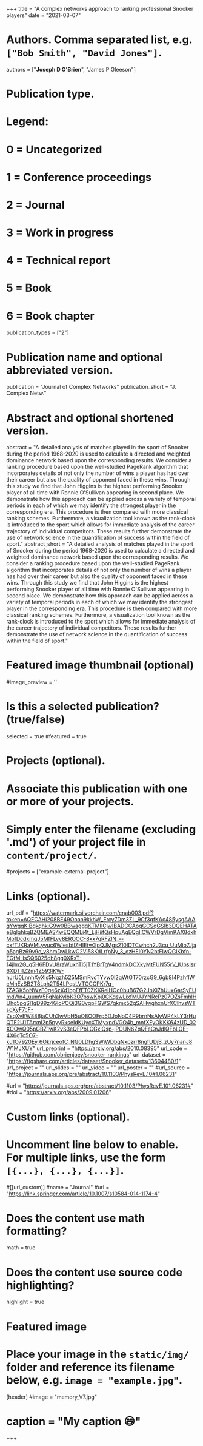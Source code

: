 +++
  title = "A complex networks approach to ranking professional Snooker players"
  date = "2021-03-07"

  # Authors. Comma separated list, e.g. `["Bob Smith", "David Jones"]`.

  authors = ["**Joseph D O'Brien**", "James P Gleeson"]

  # Publication type.
  # Legend:
  # 0 = Uncategorized
  # 1 = Conference proceedings
  # 2 = Journal
  # 3 = Work in progress
  # 4 = Technical report
  # 5 = Book
  # 6 = Book chapter
  publication_types = ["2"]

  # Publication name and optional abbreviated version.
  publication = "Journal of Complex Networks"
  publication_short = "J. Complex Netw."

  # Abstract and optional shortened version.
  abstract = "A detailed analysis of matches played in the sport of Snooker during the period 1968-2020 is used to calculate a directed and weighted dominance network based upon the corresponding results. We consider a ranking procedure based upon the well-studied PageRank algorithm that incorporates details of not only the number of wins a player has had over their career but also the quality of opponent faced in these wins. Through this study we find that John Higgins is the highest performing Snooker player of all time with Ronnie O'Sullivan appearing in second place. We demonstrate how this approach can be applied across a variety of temporal periods in each of which we may identify the strongest player in the corresponding era. This procedure is then compared with more classical ranking schemes. Furthermore, a visualization tool known as the rank-clock is introduced to the sport which allows for immediate analysis of the career trajectory of individual competitors. These results further demonstrate the use of network science in the quantification of success within the field of sport."
  abstract_short = "A detailed analysis of matches played in the sport of Snooker during the period 1968-2020 is used to calculate a directed and weighted dominance network based upon the corresponding results. We consider a ranking procedure based upon the well-studied PageRank algorithm that incorporates details of not only the number of wins a player has had over their career but also the quality of opponent faced in these wins. Through this study we find that John Higgins is the highest performing Snooker player of all time with Ronnie O'Sullivan appearing in second place. We demonstrate how this approach can be applied across a variety of temporal periods in each of which we may identify the strongest player in the corresponding era. This procedure is then compared with more classical ranking schemes. Furthermore, a visualization tool known as the rank-clock is introduced to the sport which allows for immediate analysis of the career trajectory of individual competitors. These results further demonstrate the use of network science in the quantification of success within the field of sport."

  # Featured image thumbnail (optional)
  #image_preview = ''

  # Is this a selected publication? (true/false)
  selected = true
  #featured = true


  # Projects (optional).
  #   Associate this publication with one or more of your projects.
  #   Simply enter the filename (excluding '.md') of your project file in `content/project/`.
  #projects = ["example-external-project"]

  # Links (optional).
  url_pdf = "https://watermark.silverchair.com/cnab003.pdf?token=AQECAHi208BE49Ooan9kkhW_Ercy7Dm3ZL_9Cf3qfKAc485ysgAAAqYwggKiBgkqhkiG9w0BBwagggKTMIICjwIBADCCAogGCSqGSIb3DQEHATAeBglghkgBZQMEAS4wEQQMLi4t_LjHiifQsHpuAgEQgIICWVrDgVlmKAX8dxhMofDcdxmqJ5MfFLvv8EROOC-8xx7qRFZlN_--cxfTJKRaVMLyvuc6WiesbtlZHIEtwXpQJMgs210IDTCwhch2J3cu_UuMio7Jjao5agBz69v9c_y8hmDwLkwC2Vl58KdLrfpNy_3_ozHEI0YN2btFIwQGlKbfn-FGfM-IsSQ6025dh8gg0XRsT-14jlm2G_q5H6FDvU8raWuxhTl5jT1YBrTgV4ndmkDCXkyMtFUN55rV_IUpsIsr6XDTi1Z2m4Z593lKW-hJrU0LnnhXyXls5Nqzh525MSmRvcTYvw0l2qWtGT70rzcG9_6gb8l4PzhflWcMhEzSB2T8Lph2T54LPqsLVTGCCPKr7q-1ZAGK5oNWzF0ge6zXd1bpFfFT0ZKKRelHOc0buB67G2JnXi7hUuxGarSyFUmdWn4_uumV5FgNaKylbK3O7pswKpj0CKqswLixfMUJYNRcPz07OZsFmhlHUho5pqSl1qD99z4GloPOQi3G0vgpFGWS7qkmx52gSAHwghxnUrXClhvsWTsoXyF7cF-ZsqXvEW88BjaCUh3wVbH5uO8OOFrp5DJoNoC4P9brnNsAlyWP4kLY3rHuQTF2U1TArxnI2p5pyyRkseIdKUycXTMyxpdVGO4b_mnfXFyOKKK64zUD_02XOOwQ05pGBZ1wK2vS3eQFPbLCGxIQsp-jPOUN6ZqQFeCnJdlQFbLOE-4X6gTc5O7-ku1O7920Ey_6OkrjceofC_NG0LDhgSWjWDbqNxpzrr8ngfUDjB_zUy7nanJ8W1MJXUY"
  url_preprint = "https://arxiv.org/abs/2010.08395"
  url_code = "https://github.com/obrienjoey/snooker_rankings"
  url_dataset = "https://figshare.com/articles/dataset/Snooker_datasets/13604480/1"
  url_project = ""
  url_slides = ""
  url_video = ""
  url_poster = ""
  #url_source = "https://journals.aps.org/pre/abstract/10.1103/PhysRevE.10#1.06231"

  #url = "https://journals.aps.org/pre/abstract/10.1103/PhysRevE.101.06231#"
  #doi = "https://arxiv.org/abs/2009.01206"
  # Custom links (optional).
  #   Uncomment line below to enable. For multiple links, use the form `[{...}, {...}, {...}]`.
  #[[url_custom]]
  #name = "Journal"
  #url = "https://link.springer.com/article/10.1007/s10584-014-1174-4"

  # Does the content use math formatting?
  math = true

  # Does the content use source code highlighting?
  highlight = true

  # Featured image
  # Place your image in the `static/img/` folder and reference its filename below, e.g. `image = "example.jpg"`.
  [header]
  #image = "memory_V7.jpg"
  # caption = "My caption :smile:"

+++
